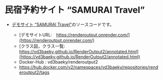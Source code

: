 # 民宿予約サイト “SAMURAI Travel”

* [デモサイト “SAMURAI Travel”](https://renderoutput.onrender.com/)のソースコードです。

     - [デモサイトURL:　https://renderoutput.onrender.com/](https://renderoutput.onrender.com/)
     - [クラス図，クラス一覧:　https://vd3baeky.github.io/RenderOutput2/annotated.html](https://vd3baeky.github.io/RenderOutput2/annotated.html)
     - Docker-Hub : vd3baeky/renderoutput2
     - https://hub.docker.com/v2/namespaces/vd3baeky/repositories/renderoutput2/tags



